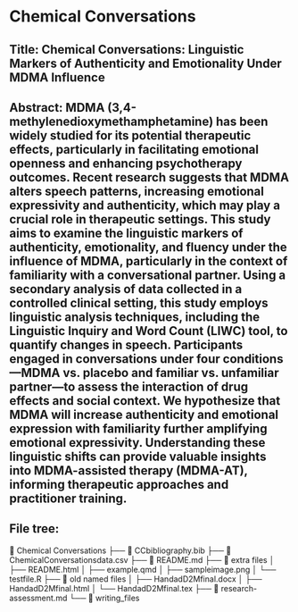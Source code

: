 # Chemical Conversations
## Title: Chemical Conversations: Linguistic Markers of Authenticity and Emotionality Under MDMA Influence
## Abstract: MDMA (3,4-methylenedioxymethamphetamine) has been widely studied for its potential therapeutic effects, particularly in facilitating emotional openness and enhancing psychotherapy outcomes. Recent research suggests that MDMA alters speech patterns, increasing emotional expressivity and authenticity, which may play a crucial role in therapeutic settings. This study aims to examine the linguistic markers of authenticity, emotionality, and fluency under the influence of MDMA, particularly in the context of familiarity with a conversational partner. Using a secondary analysis of data collected in a controlled clinical setting, this study employs linguistic analysis techniques, including the Linguistic Inquiry and Word Count (LIWC) tool, to quantify changes in speech. Participants engaged in conversations under four conditions—MDMA vs. placebo and familiar vs. unfamiliar partner—to assess the interaction of drug effects and social context. We hypothesize that MDMA will increase authenticity and emotional expression with familiarity further amplifying emotional expressivity. Understanding these linguistic shifts can provide valuable insights into MDMA-assisted therapy (MDMA-AT), informing therapeutic approaches and practitioner training.
## File tree:
📂 Chemical Conversations
├── 📄 CCbibliography.bib
├── 📄 ChemicalConversationsdata.csv
├── 📄 README.md
├── 📂 extra files
│   ├── README.html
│   ├── example.qmd
│   ├── sampleimage.png
│   └── testfile.R
├── 📂 old named files
│   ├── HandadD2Mfinal.docx
│   ├── HandadD2Mfinal.html
│   └── HandadD2Mfinal.tex
├── 📄 research-assessment.md
└── 📂 writing_files

